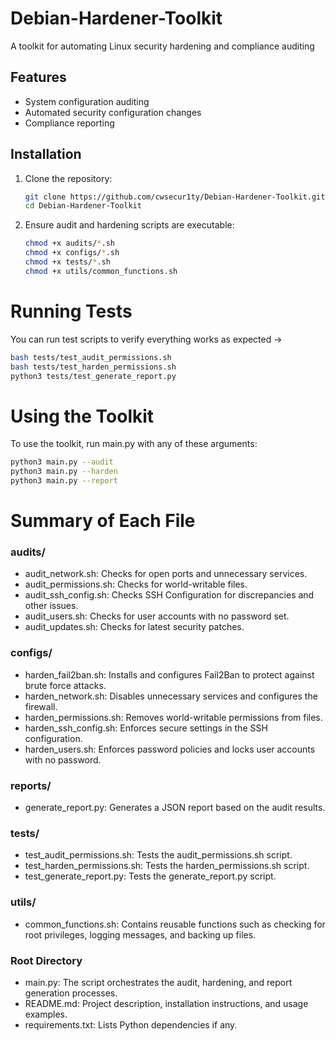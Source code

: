 # Debian-Hardener-Toolkit
A toolkit for automating Linux security hardening and compliance auditing
## Features
- System configuration auditing
- Automated security configuration changes
- Compliance reporting
## Installation
1. Clone the repository:
   
   ```bash
   git clone https://github.com/cwsecur1ty/Debian-Hardener-Toolkit.git
   cd Debian-Hardener-Toolkit
   ```
2. Ensure audit and hardening scripts are executable:
   ```bash
   chmod +x audits/*.sh
   chmod +x configs/*.sh
   chmod +x tests/*.sh
   chmod +x utils/common_functions.sh
   ```
# Running Tests
You can run test scripts to verify everything works as expected ->
```bash
bash tests/test_audit_permissions.sh
bash tests/test_harden_permissions.sh
python3 tests/test_generate_report.py
```
# Using the Toolkit
To use the toolkit, run main.py with any of these arguments:
```bash
python3 main.py --audit
python3 main.py --harden
python3 main.py --report
```

# Summary of Each File
### audits/
- audit_network.sh: Checks for open ports and unnecessary services.
- audit_permissions.sh: Checks for world-writable files.
- audit_ssh_config.sh: Checks SSH Configuration for discrepancies and other issues.
- audit_users.sh: Checks for user accounts with no password set.
- audit_updates.sh: Checks for latest security patches.
### configs/
- harden_fail2ban.sh: Installs and configures Fail2Ban to protect against brute force attacks.
- harden_network.sh: Disables unnecessary services and configures the firewall.
- harden_permissions.sh: Removes world-writable permissions from files.
- harden_ssh_config.sh: Enforces secure settings in the SSH configuration.
- harden_users.sh: Enforces password policies and locks user accounts with no password.
### reports/
- generate_report.py: Generates a JSON report based on the audit results.
### tests/
- test_audit_permissions.sh: Tests the audit_permissions.sh script.
- test_harden_permissions.sh: Tests the harden_permissions.sh script.
- test_generate_report.py: Tests the generate_report.py script.
### utils/
- common_functions.sh: Contains reusable functions such as checking for root privileges, logging messages, and backing up files.
### Root Directory
- main.py: The script orchestrates the audit, hardening, and report generation processes.
- README.md: Project description, installation instructions, and usage examples.
- requirements.txt: Lists Python dependencies if any.
